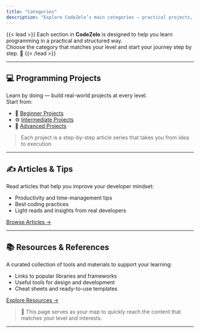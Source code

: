 ```yaml
---
title: "Categories"
description: "Explore CodeZelo’s main categories — practical projects, articles, and resources to help you grow as a developer."
---
```


{{< lead >}}
Each section in **CodeZelo** is designed to help you learn programming in a practical and structured way.  
Choose the category that matches your level and start your journey step by step. 🧭
{{< /lead >}}

---

## 💻 Programming Projects
Learn by doing — build real-world projects at every level.  
Start from:
- 🧱 [Beginner Projects](/en/beginner-projects/)  
- ⚙️ [Intermediate Projects](/en/intermediate-projects/)  
- 🧩 [Advanced Projects](/en/advanced-projects/)  

> Each project is a step-by-step article series that takes you from idea to execution.

---

## ✍️ Articles & Tips
Read articles that help you improve your developer mindset:  
- Productivity and time-management tips  
- Best coding practices  
- Light reads and insights from real developers  

[Browse Articles →](/en/articles-and-tips/)

---

## 📚 Resources & References
A curated collection of tools and materials to support your learning:
- Links to popular libraries and frameworks  
- Useful tools for design and development  
- Cheat sheets and ready-to-use templates  

[Explore Resources →](/en/resources/)

> 🧭 This page serves as your map to quickly reach the content that matches your level and interests.

---